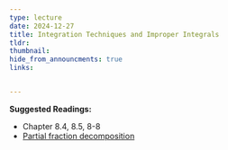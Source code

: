 ```yaml
---
type: lecture
date: 2024-12-27
title: Integration Techniques and Improper Integrals
tldr: 
thumbnail: 
hide_from_announcments: true
links: 


---
```

**Suggested Readings:**
- Chapter 8.4, 8.5, 8-8
- [Partial fraction decomposition](https://en.wikipedia.org/wiki/Partial_fraction_decomposition)


